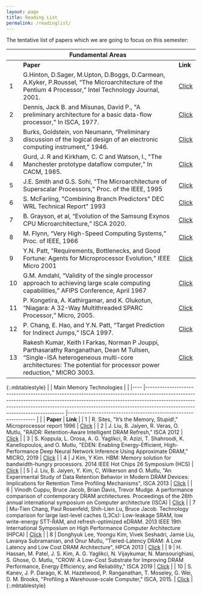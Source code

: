 ```yaml
---
layout: page
title: Reading List
permalink: /readinglist/
---
```


The tentative list of papers which we are going to focus on this semester:

|    	| Fundamental Areas                                                                                                                                       	|                          	|
|----	|---------------------------------------------------------------------------------------------------------------------------------------------------------	|--------------------------	|
|    	|                                                                          **Paper**                                                                          	|           **Link**           	|
|  1 	| G.Hinton, D.Sager, M.Upton, D.Boggs, D.Carmean, A.Kyker, P.Roussel, “The Microarchitecture of the Pentium 4 Processor,” Intel Technology Journal, 2001. 	| [Click](/papers/p1.pdf)  	|
|  2 	| Dennis, Jack B. and Misunas, David P., "A preliminary architecture for a basic data-flow processor," In ISCA, 1977.                                     	| [Click](/papers/p2.pdf)  	|
|  3 	| Burks, Goldstein, von Neumann, “Preliminary discussion of the logical design of an electronic computing instrument,” 1946.                              	| [Click](/papers/p3.pdf)  	|
|  4 	| Gurd, J. R and Kirkham, C. C and Watson, I., "The Manchester prototype dataflow computer," In CACM, 1985.                                               	| [Click](/papers/p4.pdf)  	|
|  5 	| J.E. Smith and G.S. Sohi, "The Microarchitecture of Superscalar Processors," Proc. of the IEEE, 1995                                                    	| [Click](/papers/p5.pdf)  	|
|  6 	| S. McFarling, "Combining Branch Predictors" DEC WRL Technical Report" 1993                                                                              	| [Click](/papers/p6.pdf)  	|
|  7 	| B. Grayson, et al, “Evolution of the Samsung Exynos CPU Microarchitecture,” ISCA 2020.                                                                  	| [Click](/papers/p7.pdf)  	|
|  8 	| M. Flynn, “Very High-Speed Computing Systems,” Proc. of IEEE, 1966                                                                                      	| [Click](/papers/p8.pdf)  	|
|  9 	| Y.N. Patt, "Requirements, Bottlenecks, and Good Fortune: Agents for Microprocessor Evolution," IEEE Micro 2001                                          	| [Click](/papers/p9.pdf)  	|
| 10 	| G.M. Amdahl, “Validity of the single processor approach to achieving large scale computing capabilities,” AFIPS Conference, April 1967                  	| [Click](/papers/p10.pdf) 	|
| 11 	| P. Kongetira, A. Kathirgamar, and K. Olukotun, “Niagara: A 32-Way Multithreaded SPARC Processor,” Micro, 2005.                                          	| [Click](/papers/p11.pdf) 	|
| 12 	| P. Chang, E. Hao, and Y.N. Patt, “Target Prediction for Indirect Jumps,” ISCA 1997.                                                                     	| [Click](/papers/p12.pdf) 	|
| 13 	| Rakesh Kumar, Keith I Farkas, Norman P Jouppi, Parthasarathy Ranganathan, Dean M Tullsen, “Single-ISA heterogeneous multi-core architectures: The potential for processor power reduction,” MICRO 3003.| [Click](https://ieeexplore.ieee.org/abstract/document/1253185) 	|
{:.mbtablestyle}
|    	| Main Memory Technologies                                                                                                                                                                                                                                                             	|                                                                	|
|----	|--------------------------------------------------------------------------------------------------------------------------------------------------------------------------------------------------------------------------------------------------------------------------------------	|----------------------------------------------------------------	|
|    	| **Paper**                                                                                                                                                                                                                                                                                	|                              **Link**                              	|
| 1  	| R. Sites, "It’s the Memory, Stupid!," Microprocessor report 1996                                                                                                                                                                                                                     	| [Click](/papers/d1.pdf)                                        	|
| 2  	| J. Liu, B. Jaiyen, R. Veras, O. Mutlu, "RAIDR: Retention-Aware Intelligent DRAM Refresh," ISCA 2012                                                                                                                                                                                  	| [Click](https://dl.acm.org/doi/abs/10.1145/2366231.2337161)    	|
| 3  	| S. Koppula, L. Orosa, A. G. Yaglikci, R. Azizi, T. Shahroodi, K. Kanellopoulos, and O. Mutlu, "EDEN: Enabling Energy-Efficient, High-Performance Deep Neural Network Inference Using Approximate DRAM," MICRO, 2019                                                                  	| [Click](https://dl.acm.org/doi/abs/10.1145/3352460.3358280)    	|
| 4  	| J Kim, Y Kim. HBM: Memory solution for bandwidth-hungry processors. 2014 IEEE Hot Chips 26 Symposium (HCS)                                                                                                                                                                           	| [Click](https://ieeexplore.ieee.org/document/7478812)          	|
| 5  	| J. Liu, B. Jaiyen, Y. Kim, C, Wilkerson and O. Mutlu, "An Experimental Study of Data Retention Behavior in Modern DRAM Devices: Implications for Retention Time Profiling Mechanisms", ISCA 2013                                                                                     	| [Click](https://dl.acm.org/doi/abs/10.1145/2508148.2485928)    	|
| 6  	| Vinodh Cuppu, Bruce Jacob, Brian Davis, Trevor Mudge. A performance comparison of contemporary DRAM architectures. Proceedings of the 26th annual international symposium on Computer architecture  (ISCA)                                                                           	| [Click](https://dl.acm.org/doi/abs/10.1145/300979.300998)      	|
| 7  	| Mu-Tien Chang, Paul Rosenfeld, Shih-Lien Lu, Bruce Jacob. Technology comparison for large last-level caches (L3Cs): Low-leakage SRAM, low write-energy STT-RAM, and refresh-optimized eDRAM. 2013 IEEE 19th International Symposium on High Performance Computer Architecture (HPCA) 	| [Click](https://ieeexplore.ieee.org/abstract/document/6522314) 	|
| 8  	| Donghyuk Lee, Yoongu Kim, Vivek Seshadri, Jamie Liu, Lavanya Subramanian, and Onur Mutlu, "Tiered-Latency DRAM: A Low Latency and Low Cost DRAM Architecture", HPCA 2013                                                                                                             	| [Click](https://ieeexplore.ieee.org/abstract/document/6522354) 	|
| 9  	| H. Hassan, M. Patel, J. S. Kim, A. G. Yaglikci, N. Vijaykumar, N. Mansourighiasi, S. Ghose, O. Mutlu, "CROW: A Low-Cost Substrate for Improving DRAM Performance, Energy Efficiency, and Reliability," ISCA 2019                                                                     	| [Click](https://dl.acm.org/doi/10.1145/3307650.3322231)        	|
| 10 	| S. Kanev, J. P. Darago, K. M. Hazelwood, P. Ranganathan, T. Moseley, G. Wei, D. M. Brooks, "Profiling a Warehouse-scale Computer," ISCA, 2015.                                                                                                                                       	| [Click](https://dl.acm.org/doi/abs/10.1145/2749469.2750392)    	|
{:.mbtablestyle}
